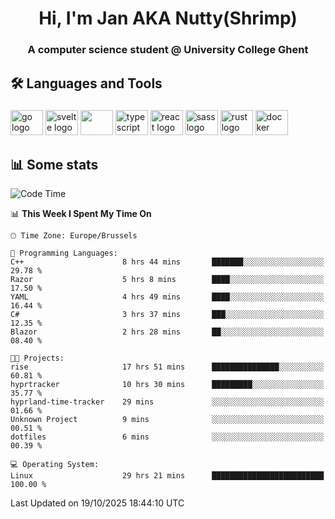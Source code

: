 <h1 align="center">Hi, I'm Jan AKA Nutty(Shrimp)</h1>
<h3 align="center">A computer science student @ University College Ghent</h3>

<h2 align="left">🛠️ Languages and Tools</h2>

###

<div align="left">
  <img src="https://cdn.jsdelivr.net/gh/devicons/devicon/icons/go/go-original.svg" height="40" width="52" alt="go logo"  />
  <img src="https://cdn.jsdelivr.net/gh/devicons/devicon@latest/icons/svelte/svelte-original.svg"  height="40" width="52" alt="svelte logo" />
  <img src="https://cdn.jsdelivr.net/gh/devicons/devicon@latest/icons/tailwindcss/tailwindcss-original.svg" height="40" width="52" />
  <img src="https://cdn.jsdelivr.net/gh/devicons/devicon/icons/typescript/typescript-original.svg" height="40" width="52" alt="typescript logo"  />
  <img src="https://cdn.jsdelivr.net/gh/devicons/devicon/icons/react/react-original.svg" height="40" width="52" alt="react logo"  />
  <img src="https://cdn.jsdelivr.net/gh/devicons/devicon/icons/sass/sass-original.svg" height="40" width="52" alt="sass logo"  />
  <img src="https://cdn.jsdelivr.net/gh/devicons/devicon@latest/icons/rust/rust-original.svg" height="40" width="52" alt="rust logo" />
  <img src="https://cdn.jsdelivr.net/gh/devicons/devicon/icons/docker/docker-original.svg" height="40" width="52" alt="docker logo"  />
</div>

<h2>📊 Some stats</h2>

<!--START_SECTION:waka-->
![Code Time](http://img.shields.io/badge/Code%20Time-6%2C394%20hrs%2035%20mins-blue)

📊 **This Week I Spent My Time On** 

```text
🕑︎ Time Zone: Europe/Brussels

💬 Programming Languages: 
C++                      8 hrs 44 mins       ███████░░░░░░░░░░░░░░░░░░   29.78 % 
Razor                    5 hrs 8 mins        ████░░░░░░░░░░░░░░░░░░░░░   17.50 % 
YAML                     4 hrs 49 mins       ████░░░░░░░░░░░░░░░░░░░░░   16.44 % 
C#                       3 hrs 37 mins       ███░░░░░░░░░░░░░░░░░░░░░░   12.35 % 
Blazor                   2 hrs 28 mins       ██░░░░░░░░░░░░░░░░░░░░░░░   08.40 % 

🐱‍💻 Projects: 
rise                     17 hrs 51 mins      ███████████████░░░░░░░░░░   60.81 % 
hyprtracker              10 hrs 30 mins      █████████░░░░░░░░░░░░░░░░   35.77 % 
hyprland-time-tracker    29 mins             ░░░░░░░░░░░░░░░░░░░░░░░░░   01.66 % 
Unknown Project          9 mins              ░░░░░░░░░░░░░░░░░░░░░░░░░   00.51 % 
dotfiles                 6 mins              ░░░░░░░░░░░░░░░░░░░░░░░░░   00.39 % 

💻 Operating System: 
Linux                    29 hrs 21 mins      █████████████████████████   100.00 % 
```


 Last Updated on 19/10/2025 18:44:10 UTC
<!--END_SECTION:waka-->
